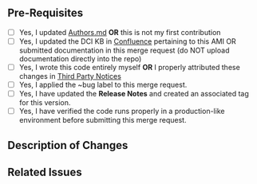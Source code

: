 ## Pre-Requisites
- [ ] Yes, I updated [Authors.md](~/Authors.md) **OR** this is not my first contribution
- [ ] Yes, I updated the DCI KB in [Confluence](https://docs.external.clearpointbusiness.com/display/DCI) pertaining to this AMI OR submitted documentation in this merge request (do NOT upload documentation directly into the repo)
- [ ] Yes, I wrote this code entirely myself **OR** I properly attributed these changes in [Third Party Notices](~/THIRD-PARTY-NOTICES.txt)
- [ ] Yes, I applied the ~bug label to this merge request.
- [ ] Yes, I have updated the **Release Notes** and created an associated tag for this version.
- [ ] Yes, I have verified the code runs properly in a production-like environment before submitting this merge request.

## Description of Changes
<!-- Enter a description of what this PR adds/changes -->

## Related Issues
<!-- Include a list and brief description of any tracked issues -->
<!-- e.g., "Fixes #123 - A bug that crashes the app" -->
